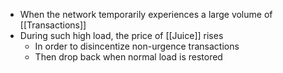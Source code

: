 - When the network temporarily experiences a large volume of [[Transactions]]
- During such high load, the price of [[Juice]] rises
	- In order to disincentize non-urgence transactions
	- Then drop back when normal load is restored